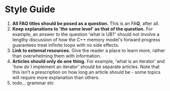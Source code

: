# Style Guide

1. **All FAQ titles should be posed as a question.** This is an FA**Q**, after all.
1. **Keep explanations to 'the same level' as that of the question.** For example, an answer to the question 'what is UB?' should not involve a lengthy discussion of how the C++ memory model's forward progress guarantees treat infinite loops with no side effects.
1. **Link to external resources.** Give the reader a place to learn more, rather than overwhelming them with information.
1. **Articles should only do one thing.** For example, 'what is an iterator' and 'how do I implement an iterator' should be separate articles. Note that this isn't a prescription on how long an article should be - some topics will require more explanation than others.
1. todo... grammar etc
